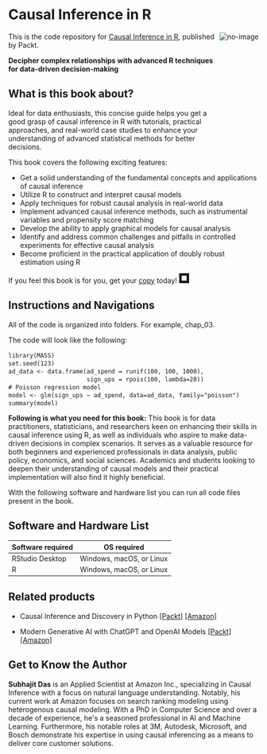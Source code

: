 # Causal Inference in R

<a href="https://www.packtpub.com/en-us/product/causal-inference-in-r-9781803238166"><img src="https://content.packt.com/B21860/cover_image.jpg" alt="no-image" height="256px" align="right"></a>

This is the code repository for [Causal Inference in R](https://www.packtpub.com/en-us/product/causal-inference-in-r-9781803238166), published by Packt.

**Decipher complex relationships with advanced R techniques for data-driven decision-making**

## What is this book about?
Ideal for data enthusiasts, this concise guide helps you get a good grasp of causal inference in R with tutorials, practical approaches, and real-world case studies to enhance your understanding of advanced statistical methods for better decisions.

This book covers the following exciting features:
* Get a solid understanding of the fundamental concepts and applications of causal inference
* Utilize R to construct and interpret causal models
* Apply techniques for robust causal analysis in real-world data
* Implement advanced causal inference methods, such as instrumental variables and propensity score matching
* Develop the ability to apply graphical models for causal analysis
* Identify and address common challenges and pitfalls in controlled experiments for effective causal analysis
* Become proficient in the practical application of doubly robust estimation using R
  
If you feel this book is for you, get your [copy](https://www.amazon.com/Causal-Inference-relationships-techniques-data-driven/dp/1837639027/ref=sr_1_4?crid=3ELFUTTH3GRSR&dib=eyJ2IjoiMSJ9.RMgaGVA9wv9gdqjS3HATXRFJAhGuenzVNNq27QoTekAYU1osMI5N36E8qeYmmleHmtBZqq_VMzqgAOGXuGsxrox6RSJfQrar2wbgiQx8XVvJCmzqoNWBM-E3bIb-4SVGX3jNIR44AVGRByCH1-8jkqQFlKrRnH_oTJLJe-oc06Q.-oIEng7gva05IdHxQCQJe1DeXTDFm40CbdwdbTaVKP4&dib_tag=se&keywords=causal+inference+in+r&qid=1730694493&sprefix=%2Caps%2C297&sr=8-4) today!
<a href="https://www.packtpub.com/?utm_source=github&utm_medium=banner&utm_campaign=GitHubBanner"><img src="https://raw.githubusercontent.com/PacktPublishing/GitHub/master/GitHub.png" 
alt="https://www.packtpub.com/" border="5" /></a>
## Instructions and Navigations
All of the code is organized into folders. For example, chap_03.

The code will look like the following:
```
library(MASS)
set.seed(123)
ad_data <- data.frame(ad_spend = runif(100, 100, 1000),
                      sign_ups = rpois(100, lambda=20))
# Poisson regression model
model <- glm(sign_ups ~ ad_spend, data=ad_data, family="poisson")
summary(model)
```

**Following is what you need for this book:**
This book is for data practitioners, statisticians, and researchers keen on enhancing their skills in causal inference using R, as well as individuals who aspire to make data-driven decisions in complex scenarios. It serves as a valuable resource for both beginners and experienced professionals in data analysis, public policy, economics, and social sciences. Academics and students looking to deepen their understanding of causal models and their practical implementation will also find it highly beneficial.

With the following software and hardware list you can run all code files present in the book.

## Software and Hardware List
| Software required | OS required |
| ------------------------------------ | ----------------------------------- |
| RStudio Desktop | Windows, macOS, or Linux |
| R | Windows, macOS, or Linux |

## Related products
* Causal Inference and Discovery in Python [[Packt]](https://www.packtpub.com/en-us/product/causal-inference-and-discovery-in-python-9781804612989) [[Amazon]](https://www.amazon.com/Causal-Inference-Discovery-Python-learning/dp/1804612987/ref=sr_1_1?dib=eyJ2IjoiMSJ9.hmJkw8cQ7kQ6PiMZrmVjzRxUSWv9JcaReDvHR_rsbvk-MXT8gDTn3Bu9JNng2BfDuccnxlONdy6zUlHUC9s09QCauym_Gmp51nbPqm2yg6z0CUGvWT5FmHwNYrz0cDMJ.zMcQO-xBgh13mlw1Go5mO0akEqG8mX2Po4uZP-jZ6z4&dib_tag=se&keywords=Causal+Inference+and+Discovery+in+Python&qid=1730359063&sr=8-1)

* Modern Generative AI with ChatGPT and OpenAI Models [[Packt]](https://www.packtpub.com/en-us/product/modern-generative-ai-with-chatgpt-and-openai-models-9781805123330) [[Amazon]](https://www.amazon.com/Modern-Generative-ChatGPT-OpenAI-Models/dp/1805123335/ref=sr_1_1?crid=2Y2KGZHSFD7WT&dib=eyJ2IjoiMSJ9.yhIvx-m6KuAWvGPTN67hhUcs0I0mK6wTP2m_KRYJsmVOXBSsAXnluu1kf4zSBgHc2ZaUuBh--WyWnGfmDiXiq_881pC5MMEzwitdvHBcIyQ.38lResbNolyazZGXUe5XuZ4ckgulftGnZspne7Glkd8&dib_tag=se&keywords=Modern+Generative+AI+with+ChatGPT+and+OpenAI+Models&qid=1730359124&sprefix=modern+generative+ai+with+chatgpt+and+openai+models%2Caps%2C314&sr=8-1)

## Get to Know the Author
**Subhajit Das** is an Applied Scientist at Amazon Inc., specializing in Causal Inference with a focus on natural language understanding. Notably, his current work at Amazon focuses on search ranking modeling using heterogenous causal modeling. With a PhD in Computer Science and over a decade of experience, he's a seasoned professional in AI and Machine Learning. Furthermore, his notable roles at 3M, Autodesk, Microsoft, and Bosch demonstrate his expertise in using causal inferencing as a means to deliver core customer solutions.
